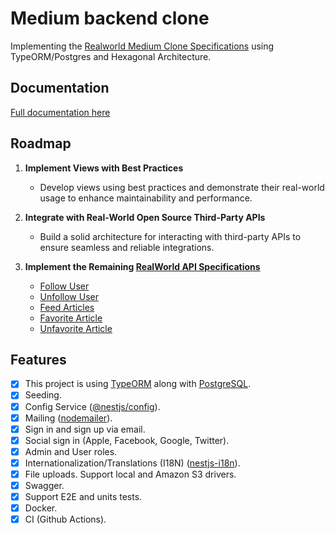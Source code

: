# Medium backend clone

Implementing the [Realworld Medium Clone Specifications](https://realworld-docs.netlify.app/docs/implementation-creation/features) using TypeORM/Postgres and Hexagonal Architecture.

## Documentation <!-- omit in toc -->

[Full documentation here](/docs/readme.md)

## Roadmap

1. **Implement Views with Best Practices**
   - Develop views using best practices and demonstrate their real-world usage to enhance maintainability and performance.

2. **Integrate with Real-World Open Source Third-Party APIs**
   - Build a solid architecture for interacting with third-party APIs to ensure seamless and reliable integrations.

3. **Implement the Remaining [RealWorld API Specifications](https://realworld-docs.netlify.app/specifications/backend/endpoints/)**
   - [Follow User](https://realworld-docs.netlify.app/specifications/backend/endpoints/#follow-user)
   - [Unfollow User](https://realworld-docs.netlify.app/specifications/backend/endpoints/#unfollow-user)
   - [Feed Articles](https://realworld-docs.netlify.app/specifications/backend/endpoints/#feed-articles)
   - [Favorite Article](https://realworld-docs.netlify.app/specifications/backend/endpoints/#favorite-article)
   - [Unfavorite Article](https://realworld-docs.netlify.app/specifications/backend/endpoints/#unfavorite-article)



## Features

- [x] This project is using [TypeORM](https://www.npmjs.com/package/typeorm) along with [PostgreSQL](https://www.postgresql.org/).
- [x] Seeding.
- [x] Config Service ([@nestjs/config](https://www.npmjs.com/package/@nestjs/config)).
- [x] Mailing ([nodemailer](https://www.npmjs.com/package/nodemailer)).
- [x] Sign in and sign up via email.
- [x] Social sign in (Apple, Facebook, Google, Twitter).
- [x] Admin and User roles.
- [x] Internationalization/Translations (I18N) ([nestjs-i18n](https://www.npmjs.com/package/nestjs-i18n)).
- [x] File uploads. Support local and Amazon S3 drivers.
- [x] Swagger.
- [x] Support E2E and units tests.
- [x] Docker.
- [x] CI (Github Actions).

